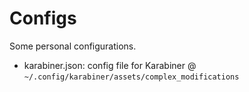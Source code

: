 # Configs

Some personal configurations.

* karabiner.json: config file for Karabiner @ `~/.config/karabiner/assets/complex_modifications`